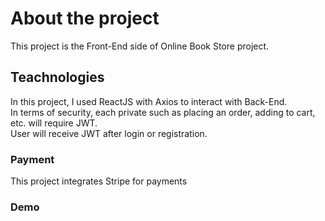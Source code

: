# About the project

This project is the Front-End side of Online Book Store project. 

## Teachnologies

In this project, I used ReactJS with Axios to interact with Back-End.\
In terms of security, each private such as placing an order, adding to cart, etc. will require JWT.\
User will receive JWT after login or registration.

### Payment

This project integrates Stripe for payments

### Demo


